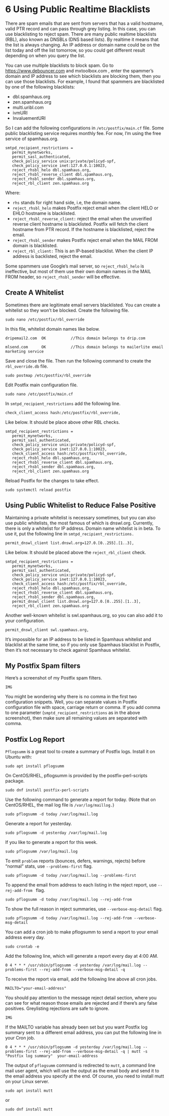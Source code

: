 # 6 Using Public Realtime Blacklists


There are spam emails that are sent from servers that has a valid hostname, valid PTR record and can pass through grey listing. In this case, you can use blacklisting to reject spam. There are many public realtime blacklists (RBL), also known as DNSBLs (DNS based lists). By realtime it means that the list is always changing. An IP address or domain name could be on the list today and off the list tomorrow, so you could get different result depending on when you query the list.

You can use multiple blacklists to block spam. Go to https://www.debouncer.com and mxtoolbox.com , enter the spammer’s domain and IP address to see which blacklists are blocking them, then you can use those blacklists. For example, I found that spammers are blacklisted by one of the following blacklists:


- dbl.spamhaus.org
- zen.spamhaus.org
- multi.uribl.com
- ivmURI
- InvaluementURI

So I can add the following configurations in `/etc/postfix/main.cf` file. Some public blacklisting service requires monthly fee. For now, I’m using the free service of spamhaus.org.


````
smtpd_recipient_restrictions =
   permit_mynetworks,
   permit_sasl_authenticated,
   check_policy_service unix:private/policyd-spf,
   check_policy_service inet:127.0.0.1:10023,
   reject_rhsbl_helo dbl.spamhaus.org,
   reject_rhsbl_reverse_client dbl.spamhaus.org,
   reject_rhsbl_sender dbl.spamhaus.org,
   reject_rbl_client zen.spamhaus.org
````
Where:

- `rhs` stands for right hand side, i.e, the domain name.
- `reject_rhsbl_helo` makes Postfix reject email when the client HELO or EHLO hostname is blacklisted.
- `reject_rhsbl_reverse_client:` reject the email when the unverified reverse client hostname is blacklisted. Postfix will fetch the client hostname from PTR record. If the hostname is blacklisted, reject the email.
- `reject_rhsbl_sender` makes Postfix reject email when the MAIL FROM domain is blacklisted.
- `reject_rbl_client:` This is an IP-based blacklist. When the client IP address is backlisted, reject the email.

Some spammers use Google’s mail server, so `reject_rhsbl_helo` is ineffective, but most of them use their own domain names in the MAIL FROM header, so `reject_rhsbl_sender` will be effective.

## Create A Whitelist

Sometimes there are legitimate email servers blacklisted. You can create a whitelist so they won’t be blocked. Create the following file.

````
sudo nano /etc/postfix/rbl_override
````
In this file, whitelist domain names like below.

````
dripemail2.com  OK           //This domain belongs to drip.com

mlsend.com      OK           //This domain belongs to mailerlite email marketing service
````
Save and close the file. Then run the following command to create the `rbl_override.db` file.
````
sudo postmap /etc/postfix/rbl_override
````
Edit Postfix main configuration file.

````
sudo nano /etc/postfix/main.cf
````
In `smtpd_recipient_restrictions` add the following line.

````
check_client_access hash:/etc/postfix/rbl_override,
````
Like below. It should be place above other RBL checks.
````
smtpd_recipient_restrictions =
   permit_mynetworks,
   permit_sasl_authenticated,
   check_policy_service unix:private/policyd-spf,
   check_policy_service inet:127.0.0.1:10023,
   check_client_access hash:/etc/postfix/rbl_override,
   reject_rhsbl_helo dbl.spamhaus.org,
   reject_rhsbl_reverse_client dbl.spamhaus.org,
   reject_rhsbl_sender dbl.spamhaus.org,
   reject_rbl_client zen.spamhaus.org
````

Reload Postfix for the changes to take effect.

````
sudo systemctl reload postfix
````

## Using Public Whitelist to Reduce False Positive


Maintaining a private whitelist is necessary sometimes, but you can also use public whitelists, the most famous of which is dnswl.org. Currently, there is only a whitelist for IP address. Domain name whitelist is in beta. To use it, put the following line in `smtpd_recipient_restrictions.`

````
permit_dnswl_client list.dnswl.org=127.0.[0..255].[1..3],
````

Like below. It should be placed above the `reject_rbl_client` check.


````
smtpd_recipient_restrictions =
   permit_mynetworks,
   permit_sasl_authenticated,
   check_policy_service unix:private/policyd-spf,
   check_policy_service inet:127.0.0.1:10023,
   check_client_access hash:/etc/postfix/rbl_override,
   reject_rhsbl_helo dbl.spamhaus.org,
   reject_rhsbl_reverse_client dbl.spamhaus.org,
   reject_rhsbl_sender dbl.spamhaus.org,
   permit_dnswl_client list.dnswl.org=127.0.[0..255].[1..3],
   reject_rbl_client zen.spamhaus.org
````

Another well-known whitelist is swl.spamhaus.org, so you can also add it to your configuration.
````
permit_dnswl_client swl.spamhaus.org,
````

It’s impossible for an IP address to be listed in Spamhaus whitelist and blacklist at the same time, so if you only use Spamhaus blacklist in Postfix, then it’s not necessary to check against Spamhaus whitelist.

## My Postfix Spam filters

Here’s a screenshot of my Postfix spam filters.

````
IMG
````
You might be wondering why there is no comma in the first two configuration snippets. Well, you can separate values in Postfix configuration file with space, carriage return or comma. If you add comma to one parameter (`smptd_recipient_restrictions` as in the above screenshot), then make sure all remaining values are separated with comma.


## Postfix Log Report

`Pflogsumm` is a great tool to create a summary of Postfix logs. Install it on Ubuntu with:

````
sudo apt install pflogsumm
````

On CentOS/RHEL, pflogsumm is provided by the postfix-perl-scripts package.


````
sudo dnf install postfix-perl-scripts
````

Use the following command to generate a report for today. (Note that on CentOS/RHEL, the mail log file is `/var/log/maillog.`)


````
sudo pflogsumm -d today /var/log/mail.log
````

Generate a report for yesterday.


````
sudo pflogsumm -d yesterday /var/log/mail.log
````

If you like to generate a report for this week.


````
sudo pflogsumm /var/log/mail.log
````

To emit `problem` reports (bounces, defers, warnings, rejects) before “normal” stats, use `--problems-first` flag.


````
sudo pflogsumm -d today /var/log/mail.log --problems-first
````

To append the email from address to each listing in the reject report, use  `--rej-add-from ` flag.


````
sudo pflogsumm -d today /var/log/mail.log --rej-add-from
````
To show the full reason in reject summaries, use `--verbose-msg-detail` flag.

````
sudo pflogsumm -d today /var/log/mail.log --rej-add-from --verbose-msg-detail
````

You can add a cron job to make pflogsumm to send a report to your email address every day.

````
sudo crontab -e
````
Add the following line, which will generate a report every day at 4:00 AM.

````
0 4 * * * /usr/sbin/pflogsumm -d yesterday /var/log/mail.log --problems-first --rej-add-from --verbose-msg-detail -q
````

To receive the report via email, add the following line above all cron jobs.

````
MAILTO="your-email-address"
````

You should pay attention to the message reject detail section, where you can see for what reason those emails are rejected and if there’s any false positives. Greylisting rejections are safe to ignore.

````
IMG
````
If the MAILTO variable has already been set but you want Postfix log summary sent to a different email address, you can put the following line in your Cron job.

````
0 4 * * * /usr/sbin/pflogsumm -d yesterday /var/log/mail.log --problems-first --rej-add-from --verbose-msg-detail -q | mutt -s "Postfix log summary"  your-email-address
````

The output of `pflogsumm` command is redirected to `mutt`, a command line mail user agent, which will use the output as the email body and send it to the email address you specify at the end. Of course, you need to install mutt on your Linux server.
````
sudo apt install mutt
````
or
````
sudo dnf install mutt
````
